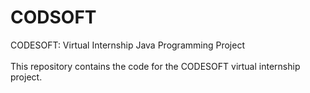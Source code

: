 # CODSOFT
CODESOFT: Virtual Internship Java Programming Project
<br>  
This repository contains the code for the CODESOFT virtual internship project.
